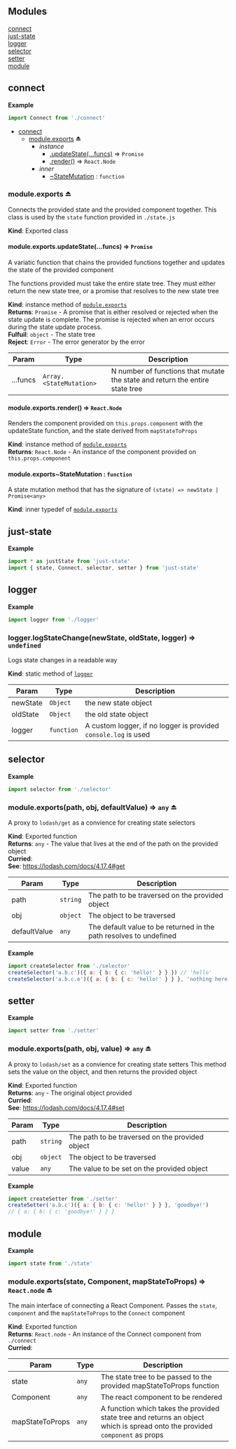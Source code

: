 ## Modules

<dl>
<dt><a href="#module_connect">connect</a></dt>
<dd></dd>
<dt><a href="#module_just-state">just-state</a></dt>
<dd></dd>
<dt><a href="#module_logger">logger</a></dt>
<dd></dd>
<dt><a href="#module_selector">selector</a></dt>
<dd></dd>
<dt><a href="#module_setter">setter</a></dt>
<dd></dd>
<dt><a href="#module_module">module</a></dt>
<dd></dd>
</dl>

<a name="module_connect"></a>

## connect
**Example**  
```js
import Connect from './connect'
```

* [connect](#module_connect)
    * [module.exports](#exp_module_connect--module.exports) ⏏
        * _instance_
            * [.updateState(...funcs)](#module_connect--module.exports+updateState) ⇒ <code>Promise</code>
            * [.render()](#module_connect--module.exports+render) ⇒ <code>React.Node</code>
        * _inner_
            * [~StateMutation](#module_connect--module.exports..StateMutation) : <code>function</code>

<a name="exp_module_connect--module.exports"></a>

### module.exports ⏏
Connects the provided state and the provided component together.
This class is used by the `state` function provided in `./state.js`

**Kind**: Exported class  
<a name="module_connect--module.exports+updateState"></a>

#### module.exports.updateState(...funcs) ⇒ <code>Promise</code>
A variatic function that chains the provided functions together
and updates the state of the provided component

The functions provided must take the entire state tree.
They must either return the new state tree, or a promise
that resolves to the new state tree

**Kind**: instance method of [<code>module.exports</code>](#exp_module_connect--module.exports)  
**Returns**: <code>Promise</code> - A promise that is either resolved or rejected when the state
                          update is complete. The promise is rejected when an error occurs
                          during the state update process.  
**Fulfuil**: <code>object</code> - The state tree  
**Reject**: <code>Error</code> - The error generator by the error  

| Param | Type | Description |
| --- | --- | --- |
| ...funcs | <code>Array.&lt;StateMutation&gt;</code> | N number of functions that mutate the state and return the                                 entire state tree |

<a name="module_connect--module.exports+render"></a>

#### module.exports.render() ⇒ <code>React.Node</code>
Renders the component provided on `this.props.component` with
the updateState function, and the state derived from `mapStateToProps`

**Kind**: instance method of [<code>module.exports</code>](#exp_module_connect--module.exports)  
**Returns**: <code>React.Node</code> - An instance of the component provided on `this.props.component`  
<a name="module_connect--module.exports..StateMutation"></a>

#### module.exports~StateMutation : <code>function</code>
A state mutation method that has the signature of `(state) => newState | Promise<any>`

**Kind**: inner typedef of [<code>module.exports</code>](#exp_module_connect--module.exports)  
<a name="module_just-state"></a>

## just-state
**Example**  
```js
import * as justState from 'just-state'
import { state, Connect, selector, setter } from 'just-state'
```
<a name="module_logger"></a>

## logger
**Example**  
```js
import logger from './logger'
```
<a name="module_logger.logStateChange"></a>

### logger.logStateChange(newState, oldState, logger) ⇒ <code>undefined</code>
Logs state changes in a readable way

**Kind**: static method of [<code>logger</code>](#module_logger)  

| Param | Type | Description |
| --- | --- | --- |
| newState | <code>Object</code> | the new state object |
| oldState | <code>Object</code> | the old state object |
| logger | <code>function</code> | A custom logger, if no logger is provided `console.log` is used |

<a name="module_selector"></a>

## selector
**Example**  
```js
import selector from './selector'
```
<a name="exp_module_selector--module.exports"></a>

### module.exports(path, obj, defaultValue) ⇒ <code>any</code> ⏏
A proxy to `lodash/get` as a convience for creating state selectors

**Kind**: Exported function  
**Returns**: <code>any</code> - The value that lives at the end of the path on the provided object  
**Curried**:   
**See**: https://lodash.com/docs/4.17.4#get  

| Param | Type | Description |
| --- | --- | --- |
| path | <code>string</code> | The path to be traversed on the provided object |
| obj | <code>object</code> | The object to be traversed |
| defaultValue | <code>any</code> | The default value to be returned in the path resolves to undefined |

**Example**  
```js
import createSelector from './selector'
createSelector('a.b.c')({ a: { b: { c: 'hello!' } } }) // 'hello'
createSelector('a.b.c.e')({ a: { b: { c: 'hello!' } } }, 'nothing here') // 'nothing here'
```
<a name="module_setter"></a>

## setter
**Example**  
```js
import setter from './setter'
```
<a name="exp_module_setter--module.exports"></a>

### module.exports(path, obj, value) ⇒ <code>any</code> ⏏
A proxy to `lodash/set` as a convience for creating state setters
This method sets the value on the object, and then returns the provided object

**Kind**: Exported function  
**Returns**: <code>any</code> - The original object provided  
**Curried**:   
**See**: https://lodash.com/docs/4.17.4#set  

| Param | Type | Description |
| --- | --- | --- |
| path | <code>string</code> | The path to be traversed on the provided object |
| obj | <code>object</code> | The object to be traversed |
| value | <code>any</code> | The value to be set on the provided object |

**Example**  
```js
import createSetter from './setter'
createSetter('a.b.c')({ a: { b: { c: 'hello!' } } }, 'goodbye!')
// { a: { b: { c: 'goodbye!' } } }
```
<a name="module_module"></a>

## module
**Example**  
```js
import state from './state'
```
<a name="exp_module_module--module.exports"></a>

### module.exports(state, Component, mapStateToProps) ⇒ <code>React.node</code> ⏏
The main interface of connecting a React Component.
Passes the `state`, `component` and the `mapStateToProps`
to the `Connect` component

**Kind**: Exported function  
**Returns**: <code>React.node</code> - An instance of the Connect component from `./connect`  
**Curried**:   

| Param | Type | Description |
| --- | --- | --- |
| state | <code>any</code> | The state tree to be passed to the provided                               mapStateToProps function |
| Component | <code>any</code> | The react component to be rendered |
| mapStateToProps | <code>any</code> | A function which takes the provided state tree                               and returns an object which is spread onto the                               provided `component` as props |

